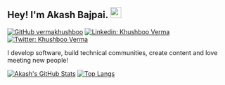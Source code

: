 ## Hey! I'm Akash Bajpai. <img src="https://media.giphy.com/media/hvRJCLFzcasrR4ia7z/giphy.gif" width="25px">

[![GitHub vermakhushboo](https://img.shields.io/github/followers/akash-268?label=follow&style=social)](https://github.com/akash-268)
[![Linkedin: Khushboo Verma](https://img.shields.io/badge/-Akash%20Bajpai-blue?style=flat-square&logo=Linkedin&logoColor=white&link=https://www.linkedin.com/in/akash-bajpai-b439491b9/)](https://www.linkedin.com/in/akash-bajpai-b439491b9/)
[![Twitter: Khushboo Verma](https://img.shields.io/twitter/follow/akashbajpai268?style=social)](https://twitter.com/akashbajpai268)

I develop software, build technical communities, create content and love meeting new people!


[![Akash's GitHub Stats](https://github-readme-stats.vercel.app/api?username=akash-268&hide=issues&count_private=true&show_icons=true&theme=calm)](https://github.com/akash-268/github-readme-stats)
[![Top Langs](https://github-readme-stats.vercel.app/api/top-langs/?username=akash-268&layout=compact&theme=calm)](https://github.com/akash-268/github-readme-stats)




<!--
**vermakhushboo/vermakhushboo** is a ✨ _special_ ✨ repository because its `README.md` (this file) appears on your GitHub profile.

Here are some ideas to get you started:

- 🔭 I’m currently working on ...
- 🌱 I’m currently learning ...
- 👯 I’m looking to collaborate on ...
- 🤔 I’m looking for help with ...
- 💬 Ask me about ...
- 📫 How to reach me: ...
- 😄 Pronouns: ...
- ⚡ Fun fact: ...
-->
